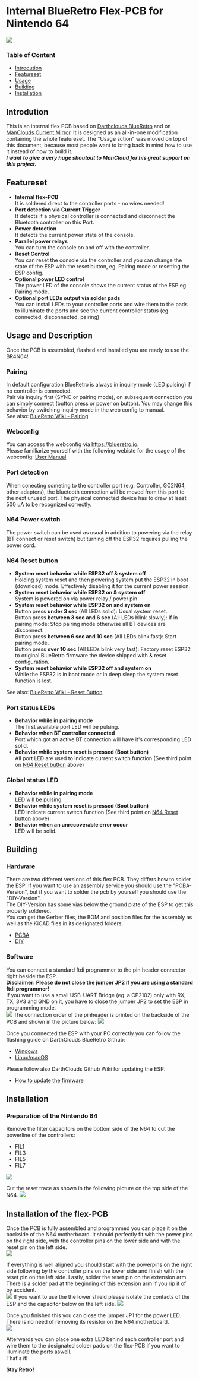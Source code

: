 # Internal BlueRetro Flex-PCB for Nintendo 64

![](./doc/img/flex-pcb_3D_render.png)

### Table of Content

- [Introdution](https://github.com/TharathielCB/BR4N64#introdution)
- [Featureset](https://github.com/TharathielCB/BR4N64#featureset)
- [Usage](https://github.com/TharathielCB/BR4N64#usage-and-description)
- [Building](https://github.com/TharathielCB/BR4N64#building)
- [Installation](https://github.com/TharathielCB/BR4N64#installation)

## Introdution

This is an internal flex PCB based on [Darthclouds BlueRetro](https://github.com/darthcloud/BlueRetro) and on [ManClouds Current Mirror](https://github.com/ManCloud/CurrentTrigger). It is designed as an all-in-one modification containing the whole featureset. The "Usage sction" was moved on top of this document, because most people want to bring back in mind how to use it instead of how to build it.\
***I want to give a very huge shoutout to ManCloud for his great support on this project.***

## Featureset

- **Internal flex-PCB**\
It is soldered direct to the controller ports - no wires needed!
- **Port detection via Current Trigger**\
It detects if a physical controller is connected and disconnect the Bluetooth controller on this Port.
- **Power detection**\
It detects the current power state of the console.
- **Parallel power relays**\
You can turn the console on and off with the controller.
- **Reset Control**\
You can reset the console via the controller and you can change the state of the ESP with the reset button, eg. Pairing mode or resetting the ESP config.
- **Optional power LED control**\
The power LED of the console shows the current status of the ESP eg. Pairing mode.
- **Optional port LEDs output via solder pads**\
You can install LEDs to your controller ports and wire them to the pads to illuminate the ports and see the current controller status (eg. connected, disconnected, pairing)


## Usage and Description
Once the PCB is assembled, flashed and installed you are ready to use the BR4N64! 

### Pairing
In default configuration BlueRetro is always in inquiry mode (LED pulsing) if no controller is connected.\
Pair via inquiry first (SYNC or pairing mode), on subsequent connection you can simply connect (button press or power on button).
You may change this behavior by switching inquiry mode in the web config to manual.\
See also: [BlueRetro Wiki - Pairing](https://github.com/darthcloud/BlueRetro/wiki#3---pairing-bluetooth-controller)

### Webconfig
You can access the webconfig via https://blueretro.io. \
Please familiarize yourself with the following webiste for the usage of the webconfig: [User Manual](https://github.com/darthcloud/BlueRetro/wiki/BlueRetro-BLE-Web-Config-User-Manual)

### Port detection
When conecting someting to the controller port (e.g. Controller, GC2N64, other adapters), the bluetooth connection will be moved from this port to the next unused port. 
The physical connected device has to draw at least 500 uA to be recognized correctly.

### N64 Power switch 
The power switch can be used as usual in addition to powering via the relay (BT connect or reset switch) but turning off the ESP32 requires pulling the power cord.

### N64 Reset button
- **System reset behavior while ESP32 off & system off**\
Holding system reset and then powering system put the ESP32 in boot (download) mode. Effectively disabling it for the current power session.
- **System reset behavior while ESP32 on & system off**\
System is powered on via power relay / power pin
- **System reset behavior while ESP32 on and system on**\
Button press **under 3 sec** (All LEDs solid): Usual system reset.\
Button press **between 3 sec and  6 sec** (All LEDs blink slowly): If in pairing mode: Stop pairing mode otherwise all BT devices are disconnect.\
Button press **between 6 sec and 10 sec** (All LEDs blink fast): Start pairing mode.\
Button press **over 10 sec** (All LEDs blink very fast): Factory reset ESP32 to original BlueRetro firmware the device shipped with & reset configuration.
- **System reset behavior while ESP32 off and system on**\
While the ESP32 is in boot mode or in deep sleep the system reset function is lost.

See also: [BlueRetro Wiki - Reset Button](https://github.com/darthcloud/BlueRetro/wiki/BlueRetro-HW2-Internal-Install-Specification#3---reset-button)

### Port status LEDs
- **Behavior while in pairing mode**\
The first available port LED will be pulsing.
- **Behavior when BT controller connected**\
Port which got an active BT connection will have it's corresponding LED solid.
- **Behavior while system reset is pressed (Boot button)**\
All port LED are used to indicate current switch function (See third point on [N64 Reset button](https://github.com/TharathielCB/BR4N64#n64-reset-button) above)

### Global status LED
- **Behavior while in pairing mode**\
LED will be pulsing.
- **Behavior while system reset is pressed (Boot button)**\
LED indicate current switch function (See third point on [N64 Reset button](https://github.com/TharathielCB/BR4N64#n64-reset-button) above)
- **Behavior when an unrecoverable error occur**\
LED will be solid.

## Building

### Hardware
There are two different versions of this flex PCB. They differs how to solder the ESP. If you want to use an assembly service you should use the "PCBA-Version", but if you want to solder the pcb by yourself you should use the "DIY-Version".\
The DIY-Version has some vias below the ground plate of the ESP to get this properly soldered.\
You can get the Gerber files, the BOM and position files for the assembly as well as the KiCAD files in its designated folders.
- [PCBA](https://github.com/TharathielCB/BR4N64)
- [DIY](https://github.com/TharathielCB/BR4N64)

### Software
You can connect a standard ftdi programmer to the pin header connector right beside the ESP.\
**Disclaimer: Please do not close the jumper JP2 if you are using a standard ftdi programmer!**\
If you want to use a small USB-UART Bridge (eg. a CP2102) only with RX, TX, 3V3 and GND on it, you have to close the jumper JP2 to set the ESP in programming mode.\
![](./doc/img/Flex-PCB_program_jumper.png)
The connection order of the pinheader is printed on the backside of the PCB and shown in the picture below:
![](./doc/img/Flex-PCB_pinout.png)

Once you connected the ESP with your PC correctly you can follow the flashing guide on DarthClouds BlueRetro Github:
- [Windows](https://github.com/darthcloud/BlueRetro/wiki/Flashing-firmware-Windows-10)
- [Linux/macOS](https://github.com/darthcloud/BlueRetro/wiki/BlueRetro-DIY-Build-Instructions#build-instructions)

Please follow also DarthClouds Github Wiki for updating the ESP:
- [How to update the firmware](https://github.com/darthcloud/BlueRetro/wiki#8---updating-firmware)


## Installation

### Preparation of the Nintendo 64

Remove the filter capacitors on the bottom side of the N64 to cut the powerline of the controllers:
- FIL1
- FIL3
- FIL5
- FIL7

![](./doc/img/N64_bottom_marked.png)


Cut the reset trace as shown in the following picture on the top side of the N64.
![](./doc/img/N64_top_cut.png)

## Installation of the flex-PCB
Once the PCB is fully assembled and programmed you can place it on the backside of the N64 motherboard. It should perfectly fit with the power pins on the right side, with the controller pins on the lower side and with the reset pin on the left side.\
![](./doc/img/Flex-PCB_installation_full.jpg)

If everything is well aligned you should start with the powerpins on the right side following by the controller pins on the lower side and finish with the reset pin on the left side. Lastly, solder the reset pin on the extension arm. There is a solder pad at the beginning of this extension arm if you rip it of by accident.\
![](./doc/img/Flex-PCB_installation_reset.jpg)
If you want to use the the lower shield please isolate the contacts of the ESP and the capacitor below on the left side.
![](./doc/img/Flex-PCB_installation_shield.jpg)

Once you finished this you can close the jumper JP1 for the power LED. There is no need of removing its resistor on the N64 motherboard.\
![](./doc/img/Flex-PCB_power-LED_jumper.png)

Afterwards you can place one extra LED behind each controller port and wire them to the designated solder pads on the flex-PCB if you want to illuminate the ports aswell.\
That's it!

**Stay Retro!**